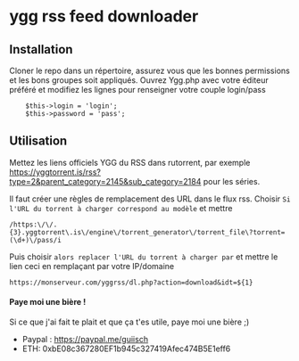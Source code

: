 # ygg rss feed downloader

## Installation
Cloner le repo dans un répertoire, assurez vous que les bonnes permissions et les bons groupes soit appliqués.
Ouvrez Ygg.php avec votre éditeur préféré et modifiez les lignes pour renseigner votre couple login/pass

```
    $this->login = 'login';
    $this->password = 'pass';
```

## Utilisation
Mettez les liens officiels YGG du RSS dans rutorrent, par exemple https://yggtorrent.is/rss?type=2&parent_category=2145&sub_category=2184 pour les séries.

Il faut créer une règles de remplacement des URL dans le flux rss. Choisir ```Si l'URL du torrent à charger correspond au modèle``` et mettre
```
/https:\/\/.{3}.yggtorrent\.is\/engine\/torrent_generator\/torrent_file\?torrent=(\d+)\/pass/i
```
Puis choisir ```alors replacer l'URL du torrent à charger par``` et mettre le lien ceci en remplaçant par votre IP/domaine
```
https://monserveur.com/yggrss/dl.php?action=download&idt=${1}
```

#### Paye moi une bière !
Si ce que j'ai fait te plait et que ça t'es utile, paye moi une bière ;)
- Paypal : https://paypal.me/guiisch
- ETH: 0xbE08c367280EF1b945c327419Afec474B5E1eff6
